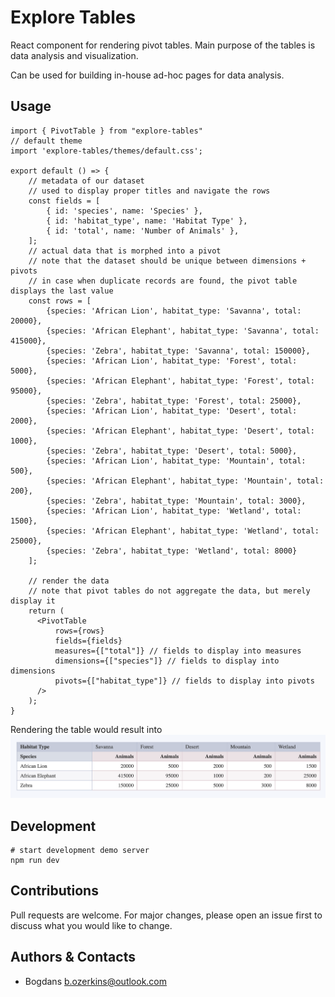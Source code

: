 # Explore Tables

React component for rendering pivot tables. Main purpose of the tables is data analysis and visualization. 

Can be used for building in-house ad-hoc pages for data analysis.

## Usage

```tsx
import { PivotTable } from "explore-tables"
// default theme
import 'explore-tables/themes/default.css'; 

export default () => {
    // metadata of our dataset
    // used to display proper titles and navigate the rows
    const fields = [
        { id: 'species', name: 'Species' },
        { id: 'habitat_type', name: 'Habitat Type' },
        { id: 'total', name: 'Number of Animals' },
    ];
    // actual data that is morphed into a pivot
    // note that the dataset should be unique between dimensions + pivots
    // in case when duplicate records are found, the pivot table displays the last value
    const rows = [
        {species: 'African Lion', habitat_type: 'Savanna', total: 20000},
        {species: 'African Elephant', habitat_type: 'Savanna', total: 415000},
        {species: 'Zebra', habitat_type: 'Savanna', total: 150000},
        {species: 'African Lion', habitat_type: 'Forest', total: 5000},
        {species: 'African Elephant', habitat_type: 'Forest', total: 95000},
        {species: 'Zebra', habitat_type: 'Forest', total: 25000},
        {species: 'African Lion', habitat_type: 'Desert', total: 2000},
        {species: 'African Elephant', habitat_type: 'Desert', total: 1000},
        {species: 'Zebra', habitat_type: 'Desert', total: 5000},
        {species: 'African Lion', habitat_type: 'Mountain', total: 500},
        {species: 'African Elephant', habitat_type: 'Mountain', total: 200},
        {species: 'Zebra', habitat_type: 'Mountain', total: 3000},
        {species: 'African Lion', habitat_type: 'Wetland', total: 1500},
        {species: 'African Elephant', habitat_type: 'Wetland', total: 25000},
        {species: 'Zebra', habitat_type: 'Wetland', total: 8000}
    ];

    // render the data
    // note that pivot tables do not aggregate the data, but merely display it
    return (
      <PivotTable
          rows={rows} 
          fields={fields}
          measures={["total"]} // fields to display into measures
          dimensions={["species"]} // fields to display into dimensions
          pivots={["habitat_type"]} // fields to display into pivots
      />
    );
}
```

Rendering the table would result into 
![pivot tables example](example.png "Pivot Table")

## Development

```shell
# start development demo server
npm run dev
```

## Contributions

Pull requests are welcome. For major changes, please open an issue first to discuss what you would like to change.

## Authors & Contacts

* Bogdans <b.ozerkins@outlook.com>
